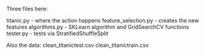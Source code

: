 Three files here:

titanic.py - where the action happens
feature_selection.py - creates the new features
algorithms.py - SKLearn algorithm and GridSearchCV functions
tester.py - tests via StratifiedShuffleSplit

Also the data:
clean_titanictest.csv
clean_titanictrain.csv
